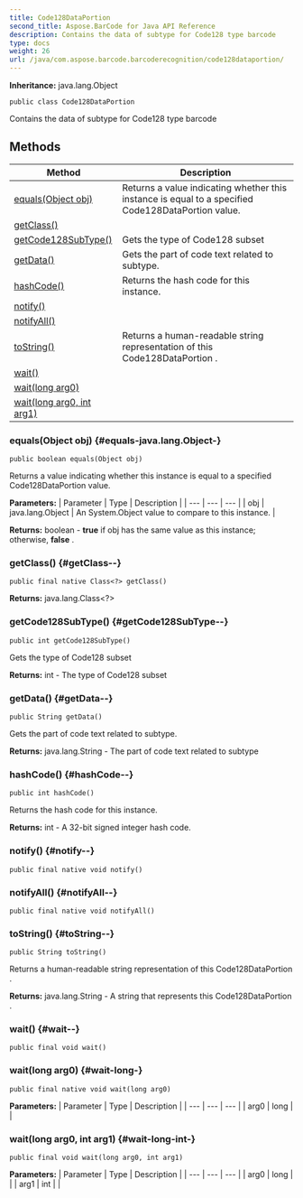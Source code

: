 ```yaml
---
title: Code128DataPortion
second_title: Aspose.BarCode for Java API Reference
description: Contains the data of subtype for Code128 type barcode
type: docs
weight: 26
url: /java/com.aspose.barcode.barcoderecognition/code128dataportion/
---
```

**Inheritance:**
java.lang.Object
```
public class Code128DataPortion
```

Contains the data of subtype for Code128 type barcode
## Methods

| Method | Description |
| --- | --- |
| [equals(Object obj)](#equals-java.lang.Object-) | Returns a value indicating whether this instance is equal to a specified  Code128DataPortion  value. |
| [getClass()](#getClass--) |  |
| [getCode128SubType()](#getCode128SubType--) | Gets the type of Code128 subset |
| [getData()](#getData--) | Gets the part of code text related to subtype. |
| [hashCode()](#hashCode--) | Returns the hash code for this instance. |
| [notify()](#notify--) |  |
| [notifyAll()](#notifyAll--) |  |
| [toString()](#toString--) | Returns a human-readable string representation of this  Code128DataPortion . |
| [wait()](#wait--) |  |
| [wait(long arg0)](#wait-long-) |  |
| [wait(long arg0, int arg1)](#wait-long-int-) |  |
### equals(Object obj) {#equals-java.lang.Object-}
```
public boolean equals(Object obj)
```


Returns a value indicating whether this instance is equal to a specified  Code128DataPortion  value.

**Parameters:**
| Parameter | Type | Description |
| --- | --- | --- |
| obj | java.lang.Object | An System.Object value to compare to this instance. |

**Returns:**
boolean -  **true**  if obj has the same value as this instance; otherwise,  **false** .
### getClass() {#getClass--}
```
public final native Class<?> getClass()
```




**Returns:**
java.lang.Class<?>
### getCode128SubType() {#getCode128SubType--}
```
public int getCode128SubType()
```


Gets the type of Code128 subset

**Returns:**
int - The type of Code128 subset
### getData() {#getData--}
```
public String getData()
```


Gets the part of code text related to subtype.

**Returns:**
java.lang.String - The part of code text related to subtype
### hashCode() {#hashCode--}
```
public int hashCode()
```


Returns the hash code for this instance.

**Returns:**
int - A 32-bit signed integer hash code.
### notify() {#notify--}
```
public final native void notify()
```




### notifyAll() {#notifyAll--}
```
public final native void notifyAll()
```




### toString() {#toString--}
```
public String toString()
```


Returns a human-readable string representation of this  Code128DataPortion .

**Returns:**
java.lang.String - A string that represents this  Code128DataPortion .
### wait() {#wait--}
```
public final void wait()
```




### wait(long arg0) {#wait-long-}
```
public final native void wait(long arg0)
```




**Parameters:**
| Parameter | Type | Description |
| --- | --- | --- |
| arg0 | long |  |

### wait(long arg0, int arg1) {#wait-long-int-}
```
public final void wait(long arg0, int arg1)
```




**Parameters:**
| Parameter | Type | Description |
| --- | --- | --- |
| arg0 | long |  |
| arg1 | int |  |

